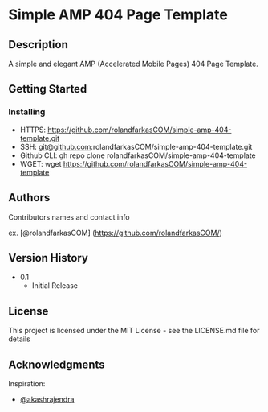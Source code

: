 # Simple AMP 404 Page Template

## Description

A simple and elegant AMP (Accelerated Mobile Pages) 404 Page Template.

## Getting Started


### Installing

* HTTPS: https://github.com/rolandfarkasCOM/simple-amp-404-template.git
* SSH: git@github.com:rolandfarkasCOM/simple-amp-404-template.git
* Github CLI: gh repo clone rolandfarkasCOM/simple-amp-404-template
* WGET: wget https://github.com/rolandfarkasCOM/simple-amp-404-template

## Authors

Contributors names and contact info

ex. [@rolandfarkasCOM] (https://github.com/rolandfarkasCOM/)  

## Version History

* 0.1
    * Initial Release

## License

This project is licensed under the MIT License - see the LICENSE.md file for details

## Acknowledgments

Inspiration:
* [@akashrajendra](https://codepen.io/akashrajendra/pen/JKKRvQ)